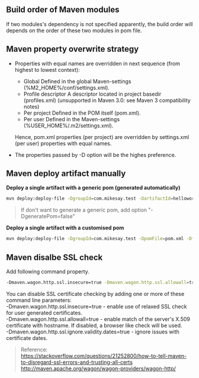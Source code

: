 ## Build order of Maven modules
If two modules's dependency is not specified apparently, the build order will depends on the order of these two modules in pom file.

## Maven property overwrite strategy
+ Properties with equal names are overridden in next sequence (from highest to lowest context):
    + Global
        Defined in the global Maven-settings (%M2_HOME%/conf/settings.xml).
    + Profile descriptor
        A descriptor located in project basedir (profiles.xml) (unsupported in Maven 3.0: see Maven 3 compatibility notes)
    + Per project
        Defined in the POM itself (pom.xml).
    + Per user
        Defined in the Maven-settings (%USER_HOME%/.m2/settings.xml).

    Hence, pom.xml properties (per project) are overridden by settings.xml (per user) properties with equal names.

+ The properties passed by -D option will be the highes preference.

## Maven deploy artifact manually

**Deploy a single artifact with a generic pom (generated automatically)**
```sh
mvn deploy:deploy-file -DgroupId=com.mikesay.test -DartifactId=helloworld -Dversion=1.0.0 -Dpackaging=jar -Dfile=helloworld-1.0.0.jar -DrepositoryId=helloworld -Durl=https://xxxx/artifactory/mvn-local
```
> If don't want to generate a generic pom, add option "-DgeneratePom=false"

**Deploy a single artifact with a customised pom**
```sh
mvn deploy:deploy-file -DgroupId=com.mikesay.test -DpomFile=pom.xml -Dfile=helloworld-1.0.0.jar -DrepositoryId=helloworld -Durl=https://xxxx/artifactory/mvn-local
```

## Maven disalbe SSL check

Add following command property.
```sh
-Dmaven.wagon.http.ssl.insecure=true -Dmaven.wagon.http.ssl.allowall=true -Dmaven.wagon.http.ssl.ignore.validity.dates=true
```
You can disable SSL certificate checking by adding one or more of these command line parameters:  
-Dmaven.wagon.http.ssl.insecure=true - enable use of relaxed SSL check for user generated certificates.  
-Dmaven.wagon.http.ssl.allowall=true - enable match of the server's X.509 certificate with hostname. If disabled, a browser like check will be used.  
-Dmaven.wagon.http.ssl.ignore.validity.dates=true - ignore issues with certificate dates.

> Reference:  
  https://stackoverflow.com/questions/21252800/how-to-tell-maven-to-disregard-ssl-errors-and-trusting-all-certs  
  http://maven.apache.org/wagon/wagon-providers/wagon-http/